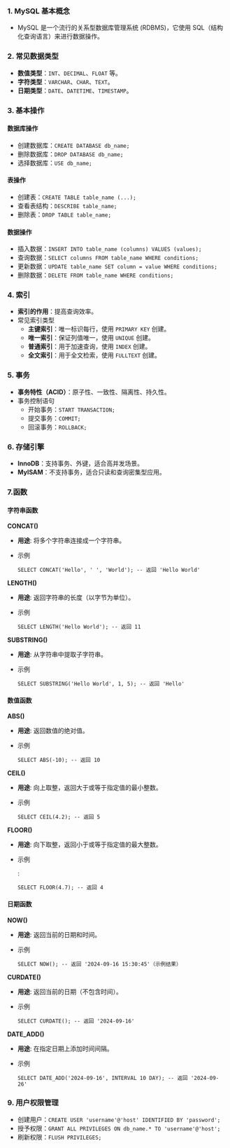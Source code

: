 ### 1. **MySQL 基本概念**

- MySQL 是一个流行的关系型数据库管理系统 (RDBMS)，它使用 SQL（结构化查询语言）来进行数据操作。



### 2. **常见数据类型**

- **数值类型**：`INT`、`DECIMAL`、`FLOAT` 等。
- **字符类型**：`VARCHAR`、`CHAR`、`TEXT`。
- **日期类型**：`DATE`、`DATETIME`、`TIMESTAMP`。



### 3. **基本操作**

#### 数据库操作

- 创建数据库：`CREATE DATABASE db_name;`
- 删除数据库：`DROP DATABASE db_name;`
- 选择数据库：`USE db_name;`





#### 表操作

- 创建表：`CREATE TABLE table_name (...);`
- 查看表结构：`DESCRIBE table_name;`
- 删除表：`DROP TABLE table_name;`





#### 数据操作

- 插入数据：`INSERT INTO table_name (columns) VALUES (values);`
- 查询数据：`SELECT columns FROM table_name WHERE conditions;`
- 更新数据：`UPDATE table_name SET column = value WHERE conditions;`
- 删除数据：`DELETE FROM table_name WHERE conditions;`





### 4. **索引**

- **索引的作用**：提高查询效率。
- 常见索引类型
  - **主键索引**：唯一标识每行，使用 `PRIMARY KEY` 创建。
  - **唯一索引**：保证列值唯一，使用 `UNIQUE` 创建。
  - **普通索引**：用于加速查询，使用 `INDEX` 创建。
  - **全文索引**：用于全文检索，使用 `FULLTEXT` 创建。



### 5. **事务**

- **事务特性（ACID）**：原子性、一致性、隔离性、持久性。
- 事务控制语句
  - 开始事务：`START TRANSACTION;`
  - 提交事务：`COMMIT;`
  - 回滚事务：`ROLLBACK;`





### 6. **存储引擎**

- **InnoDB**：支持事务、外键，适合高并发场景。
- **MyISAM**：不支持事务，适合只读和查询密集型应用。





### 7.函数

#### 字符串函数

**CONCAT()**

- **用途**: 将多个字符串连接成一个字符串。

- 示例

  ```
  SELECT CONCAT('Hello', ' ', 'World'); -- 返回 'Hello World'
  ```



**LENGTH()**

- **用途**: 返回字符串的长度（以字节为单位）。

- 示例

  ```
  SELECT LENGTH('Hello World'); -- 返回 11
  ```





**SUBSTRING()**

- **用途**: 从字符串中提取子字符串。

- 示例

  ```
  SELECT SUBSTRING('Hello World', 1, 5); -- 返回 'Hello'
  ```





#### **数值函数**

**ABS()**

- **用途**: 返回数值的绝对值。

- 示例

  ```
  SELECT ABS(-10); -- 返回 10
  ```





**CEIL()**

- **用途**: 向上取整，返回大于或等于指定值的最小整数。

- 示例

  ```
  SELECT CEIL(4.2); -- 返回 5
  ```





**FLOOR()**

- **用途**: 向下取整，返回小于或等于指定值的最大整数。

- 示例

  :

  ```
  SELECT FLOOR(4.7); -- 返回 4
  ```





#### **日期函数**

**NOW()**

- **用途**: 返回当前的日期和时间。

- 示例

  ```
  SELECT NOW(); -- 返回 '2024-09-16 15:30:45'（示例结果）
  ```





**CURDATE()**

- **用途**: 返回当前的日期（不包含时间）。

- 示例

  ```
  SELECT CURDATE(); -- 返回 '2024-09-16'
  ```





**DATE_ADD()**

- **用途**: 在指定日期上添加时间间隔。

- 示例

  ```
  SELECT DATE_ADD('2024-09-16', INTERVAL 10 DAY); -- 返回 '2024-09-26'
  ```







### 9. **用户权限管理**

- 创建用户：`CREATE USER 'username'@'host' IDENTIFIED BY 'password';`
- 授予权限：`GRANT ALL PRIVILEGES ON db_name.* TO 'username'@'host';`
- 刷新权限：`FLUSH PRIVILEGES;`